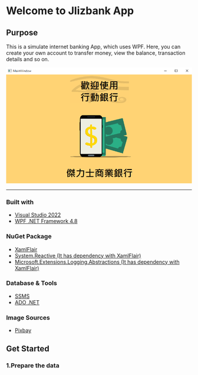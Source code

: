 # Welcome to Jlizbank App
## Purpose

This is a simulate internet banking App, which uses WPF.
Here, you can create your own account to transfer money, view the balance, transaction details and so on.
<p></p>
<img src="/ImgForIntro/Welcome.png"/>

<hr>


### Built with
<ul>
	<li><a href='https://visualstudio.microsoft.com/zh-hant/vs/'>Visual Studio 2022</a></li>
	<li><a href='https://docs.microsoft.com/zh-tw/dotnet/desktop/wpf/getting-started/?view=netframeworkdesktop-4.8'>WPF .NET Framework 4.8</a></li>

</ul>

### NuGet Package
<ul>
	<li><a href='https://github.com/XamlFlair/XamlFlair'>XamlFlair</a></li>
	<li><a href='https://github.com/dotnet/reactive'>System.Reactive (It has dependency with XamlFlair)</a></li>
	<li><a href='https://www.nuget.org/packages/Microsoft.Extensions.Logging.Abstractions/6.0.1'>Microsoft.Extensions.Logging.Abstractions (It has dependency with XamlFlair)</a></li>
</ul>

### Database & Tools
<ul>
    <li><a href='https://docs.microsoft.com/zh-tw/sql/ssms/download-sql-server-management-studio-ssms?view=sql-server-ver16'>SSMS</a></li>
	<li><a href='https://docs.microsoft.com/zh-tw/dotnet/framework/data/adonet/ado-net-overview'>ADO .NET</a></li>

</ul>

### Image Sources
<ul>
	<li><a href='https://pixabay.com/'>Pixbay</a></li>
</ul>

## Get Started
### 1.Prepare the data

